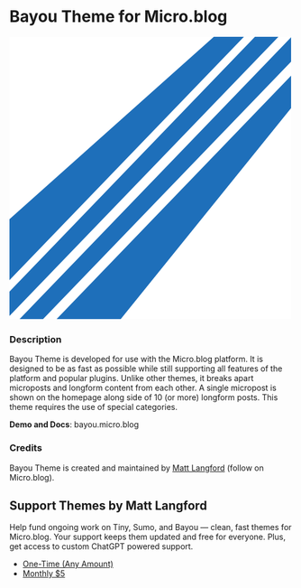 # Bayou Theme for Micro.blog
![Bayou Theme for Micro.blog Logo](https://github.com/MattSLangford/Bayou-Theme/blob/main/bayou.png?raw=true)

### Description
Bayou Theme is developed for use with the Micro.blog platform. It is designed to be as fast as possible while still supporting all features of the platform and popular plugins. Unlike other themes, it breaks apart microposts and longform content from each other. A single micropost is shown on the homepage along side of 10 (or more) longform posts. This theme requires the use of special categories.

**Demo and Docs**: bayou.micro.blog

### Credits
Bayou Theme is created and maintained by [Matt Langford](http://micro.blog/mtt?remote_follow=1) (follow on Micro.blog).

## Support Themes by Matt Langford
Help fund ongoing work on Tiny, Sumo, and Bayou — clean, fast themes for Micro.blog. Your support keeps them updated and free for everyone. Plus, get access to custom ChatGPT powered support.

- <a href="https://donate.stripe.com/7sI28l5dCdvA0Mg6oq" class="donate-btn one-time">One-Time (Any Amount)</a>
- <a href="https://donate.stripe.com/dR6aER8pO2QWdz29AD" class="donate-btn recurring">Monthly $5</a>

